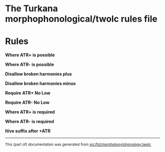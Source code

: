 
# The Turkana morphophonological/twolc rules file 

# Rules

**Where ATR+ is possible**  

**Where ATR- is possible**  

**Disallow broken harmonies plus**  

**Disallow broken harmonies minus**  

**Require ATR+ No Low**  

**Require ATR- No Low**  

**Where ATR+ is required**  

**Where ATR- is required**  

**Itive suffix after +ATR**  

* * *

<small>This (part of) documentation was generated from [src/fst/morphology/phonology.twolc](https://github.com/giellalt/lang-tuv/blob/main/src/fst/morphology/phonology.twolc)</small>
